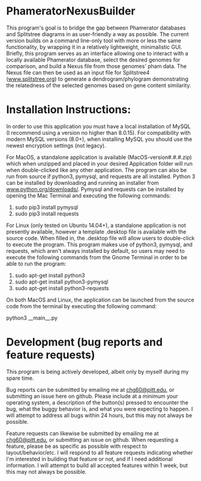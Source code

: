 # PhameratorNexusBuilder
This program's goal is to bridge the gap between Phamerator databases and Splitstree diagrams in as user-friendly a way as possible.  The current version builds on a command line-only tool with more or less the same functionality, by wrapping it in a relatively lightweight, minimalistic GUI.  Briefly, this program serves as an interface allowing one to interact with a locally available Phamerator database, select the desired genomes for comparison, and build a Nexus file from those genomes' pham data.  The Nexus file can then be used as an input file for Splitstree4 (www.splitstree.org) to generate a dendrogram/phylogram demonstrating the relatedness of the selected genomes based on gene content similarity.


# Installation Instructions:

In order to use this application you must have a local installation of MySQL (I recommend using a version no higher than 8.0.15).  For compatibility with modern MySQL versions (8.0+), when installing MySQL you should use the newest encryption settings (not legacy).

For MacOS, a standalone application is available (MacOS-version#.#.#.zip) which when unzipped and placed in your desired Application folder will run when double-clicked like any other application.  The program can also be run from source if python3, pymysql, and requests are all installed.  Python 3 can be installed by downloading and running an installer from www.python.org/downloads/.  Pymysql and requests can be installed by opening the Mac Terminal and executing the following commands:

1.  sudo pip3 install pymysql
2.  sudo pip3 install requests

For Linux (only tested on Ubuntu 14.04+), a standalone application is not presently available, however a template .desktop file is available with the source code.  When filled in, the .desktop file will allow users to double-click to execute the program.  This program makes use of python3, pymysql, and requests, which aren't always installed by default, so users may need to execute the following commands from the Gnome Terminal in order to be able to run the program:

1.  sudo apt-get install python3
2.  sudo apt-get install python3-pymysql
3.  sudo apt-get install python3-requests

On both MacOS and Linux, the application can be launched from the source code from the terminal by executing the following command:

python3 \_\_main__.py

# Development (bug reports and feature requests)

This program is being actively developed, albeit only by myself during my spare time.  

Bug reports can be submitted by emailing me at chg60@pitt.edu, or submitting an issue here on github.  Please include at a minimum your operating system, a description of the button(s) pressed to encounter the bug, what the buggy behavior is, and what you were expecting to happen.  I will attempt to address all bugs within 24 hours, but this may not always be possible.

Feature requests can likewise be submitted by emailing me at chg60@pitt.edu, or submitting an issue on github.  When requesting a feature, please be as specific as possible with respect to layout/behavior/etc.  I will respond to all feature requests indicating whether I'm interested in building that feature or not, and if I need additional information.  I will attempt to build all accepted features within 1 week, but this may not always be possible.
